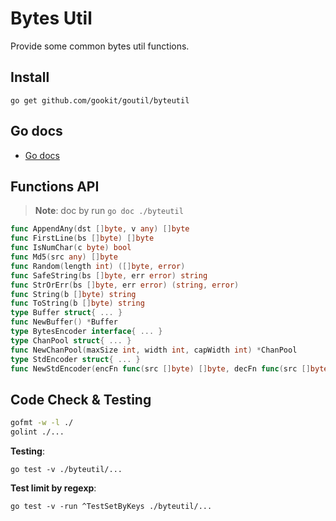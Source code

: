 # Bytes Util

Provide some common bytes util functions.

## Install

```shell
go get github.com/gookit/goutil/byteutil
```

## Go docs

- [Go docs](https://pkg.go.dev/github.com/gookit/goutil/byteutil)

## Functions API

> **Note**: doc by run `go doc ./byteutil`

```go
func AppendAny(dst []byte, v any) []byte
func FirstLine(bs []byte) []byte
func IsNumChar(c byte) bool
func Md5(src any) []byte
func Random(length int) ([]byte, error)
func SafeString(bs []byte, err error) string
func StrOrErr(bs []byte, err error) (string, error)
func String(b []byte) string
func ToString(b []byte) string
type Buffer struct{ ... }
func NewBuffer() *Buffer
type BytesEncoder interface{ ... }
type ChanPool struct{ ... }
func NewChanPool(maxSize int, width int, capWidth int) *ChanPool
type StdEncoder struct{ ... }
func NewStdEncoder(encFn func(src []byte) []byte, decFn func(src []byte) ([]byte, error)) *StdEncoder
```

## Code Check & Testing

```bash
gofmt -w -l ./
golint ./...
```

**Testing**:

```shell
go test -v ./byteutil/...
```

**Test limit by regexp**:

```shell
go test -v -run ^TestSetByKeys ./byteutil/...
```
